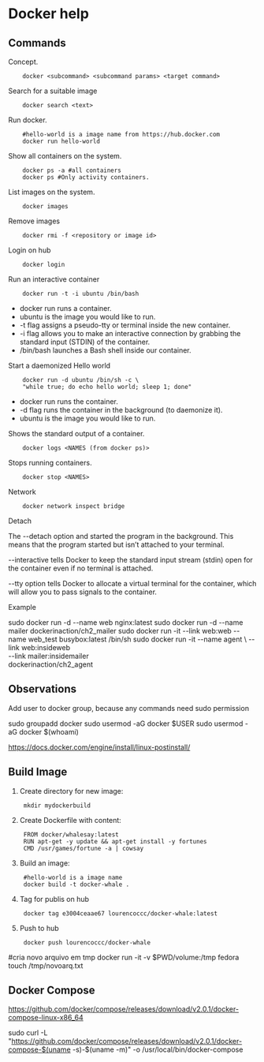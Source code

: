 # Docker help

## Commands

Concept.

		docker <subcommand> <subcommand params> <target command>

Search for a suitable image

		docker search <text>

Run docker.

		#hello-world is a image name from https://hub.docker.com
		docker run hello-world

Show all containers on the system.

		docker ps -a #all containers
		docker ps #Only activity containers.

List images on the system.

		docker images

Remove images

		docker rmi -f <repository or image id>

Login on hub

		docker login

Run an interactive container

		docker run -t -i ubuntu /bin/bash


* docker run runs a container.
* ubuntu is the image you would like to run.
* -t flag assigns a pseudo-tty or terminal inside the new container.
* -i flag allows you to make an interactive connection by grabbing the standard 
input (STDIN) of the container.
* /bin/bash launches a Bash shell inside our container.

Start a daemonized Hello world

		docker run -d ubuntu /bin/sh -c \
		"while true; do echo hello world; sleep 1; done"

* docker run runs the container.
* -d flag runs the container in the background (to daemonize it).
* ubuntu is the image you would like to run.


Shows the standard output of a container.

		docker logs <NAMES (from docker ps)>

Stops running containers.

		docker stop <NAMES>

Network

		docker network inspect bridge

Detach

The --detach option and started the program in the background.
This means that the program started but isn’t attached to your terminal.


--interactive tells Docker to keep the standard input
stream (stdin) open for the container even if no terminal is attached.

--tty option tells Docker to allocate a virtual terminal for the container, which will allow you to pass signals to the container.

Example

sudo docker run -d --name web nginx:latest 
sudo docker run -d --name mailer dockerinaction/ch2_mailer 
sudo docker run -it --link web:web --name web_test busybox:latest /bin/sh
sudo docker run -it --name agent \ 
	--link web:insideweb \
	--link mailer:insidemailer \
	dockerinaction/ch2_agent

## Observations

Add user to docker group, because any commands need sudo permission

sudo groupadd docker
sudo usermod -aG docker $USER
sudo usermod -aG docker $(whoami)

https://docs.docker.com/engine/install/linux-postinstall/

## Build Image

1. Create directory for new image:

		mkdir mydockerbuild

2. Create Dockerfile with content:

		FROM docker/whalesay:latest                                                     
		RUN apt-get -y update && apt-get install -y fortunes                            
		CMD /usr/games/fortune -a | cowsay

3. Build an image:

		#hello-world is a image name 
		docker build -t docker-whale .
 
4. Tag for publis on hub

		docker tag e3004ceaae67 lourencoccc/docker-whale:latest	

5. Push to hub

		docker push lourencoccc/docker-whale
		
#cria novo arquivo em tmp
docker run -it -v $PWD/volume:/tmp fedora touch /tmp/novoarq.txt

## Docker Compose

https://github.com/docker/compose/releases/download/v2.0.1/docker-compose-linux-x86_64

sudo curl -L "https://github.com/docker/compose/releases/download/v2.0.1/docker-compose-$(uname -s)-$(uname -m)" -o /usr/local/bin/docker-compose


